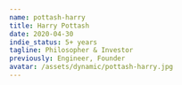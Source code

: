 ```yaml
---
name: pottash-harry
title: Harry Pottash
date: 2020-04-30
indie_status: 5+ years
tagline: Philosopher & Investor
previously: Engineer, Founder
avatar: /assets/dynamic/pottash-harry.jpg
---
```

